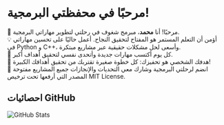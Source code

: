 # مرحبًا في محفظتي البرمجية!

🚀 مرحبًا! أنا **محمد**، مبرمج شغوف في رحلتي لتطوير مهاراتي البرمجية.  
💡 أؤمن أن التعلم المستمر هو المفتاح لتحقيق النجاح. أعمل حاليًا على تحسين مهاراتي في Python و C++، وأسعى لحل مشكلات حقيقية عبر مشاريع مبتكرة.  
🌱 كل يوم أكتسب مهارات جديدة وأتحدى نفسي لتحقيق أهداف أكبر.  
🎯 هدفك الشخصي هو تحفيزك: كل خطوة صغيرة تقتربك من تحقيق أهدافك الكبيرة!  
🔗 انضم لرحلتي البرمجية وشارك معي التحديات والإنجازات
جميع المشاريع مفتوحة المصدر التي أرفعها تحت ترخيص MIT License.

## احصائيات GitHub

![GitHub Stats](https://github-readme-stats.vercel.app/api?username=thisismohamed&show_icons=true&hide_title=true)
